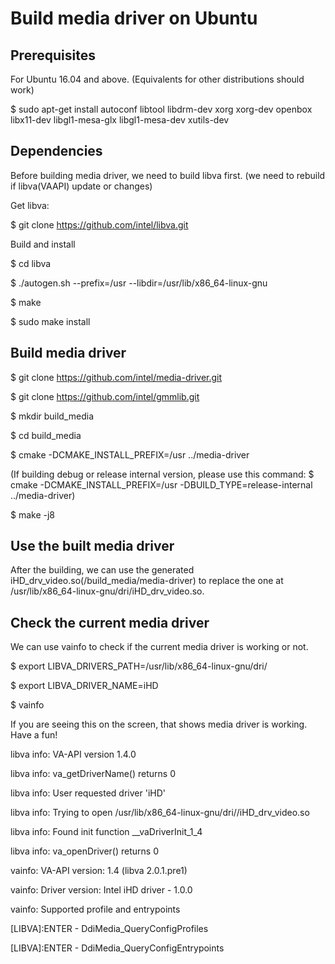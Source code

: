 # Build media driver on Ubuntu
## Prerequisites
For Ubuntu 16.04 and above. (Equivalents for other distributions should work)

$ sudo apt-get install autoconf libtool libdrm-dev xorg xorg-dev openbox libx11-dev libgl1-mesa-glx libgl1-mesa-dev xutils-dev
## Dependencies
Before building media driver, we need to build libva first. (we need to rebuild if libva(VAAPI) update or changes)

Get libva:

$ git clone https://github.com/intel/libva.git

Build and install

$ cd libva 

$ ./autogen.sh --prefix=/usr --libdir=/usr/lib/x86_64-linux-gnu

$ make

$ sudo make install

## Build media driver

$ git clone https://github.com/intel/media-driver.git

$ git clone https://github.com/intel/gmmlib.git

$ mkdir build_media

$ cd build_media

$ cmake -DCMAKE_INSTALL_PREFIX=/usr ../media-driver

(If building debug or release internal version, please use this command:
$ cmake -DCMAKE_INSTALL_PREFIX=/usr  -DBUILD_TYPE=release-internal ../media-driver)

$ make -j8

## Use the built media driver

After the building, we can use the generated iHD_drv_video.so(/build_media/media-driver) to replace the one at /usr/lib/x86_64-linux-gnu/dri/iHD_drv_video.so.

## Check the current media driver

We can use vainfo to check if the current media driver is working or not. 

$ export LIBVA_DRIVERS_PATH=/usr/lib/x86_64-linux-gnu/dri/

$ export LIBVA_DRIVER_NAME=iHD

$ vainfo

If you are seeing this on the screen, that shows media driver is working. Have a fun!

libva info: VA-API version 1.4.0

libva info: va_getDriverName() returns 0

libva info: User requested driver 'iHD'

libva info: Trying to open /usr/lib/x86_64-linux-gnu/dri//iHD_drv_video.so

libva info: Found init function __vaDriverInit_1_4

libva info: va_openDriver() returns 0

vainfo: VA-API version: 1.4 (libva 2.0.1.pre1)

vainfo: Driver version: Intel iHD driver - 1.0.0

vainfo: Supported profile and entrypoints

[LIBVA]:ENTER    - DdiMedia_QueryConfigProfiles

[LIBVA]:ENTER    - DdiMedia_QueryConfigEntrypoints

